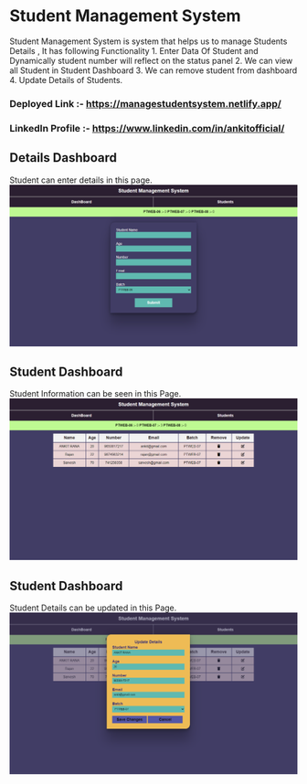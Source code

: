 # Student Management System 

Student Management System is system that helps us to manage Students Details , It has following Functionality 1. Enter Data Of Student and Dynamically student number will reflect on the status panel 2. We can view all Student in Student Dashboard 3. We can remove student from dashboard 4. Update Details of Students.

### Deployed Link :- https://managestudentsystem.netlify.app/
### LinkedIn Profile :- https://www.linkedin.com/in/ankitofficial/

## Details Dashboard
Student can enter details in this page.
![details](https://github.com/AnkitRana26/Student-Managment/blob/main/src/Details%20DashBoard.png)


## Student Dashboard
Student Information can be seen in this Page.
![student](https://github.com/AnkitRana26/Student-Managment/blob/main/src/Student%20Dashboard.png)


## Student Dashboard
Student Details can be updated in this Page.
![update](https://github.com/AnkitRana26/Student-Managment/blob/main/src/update.png)

